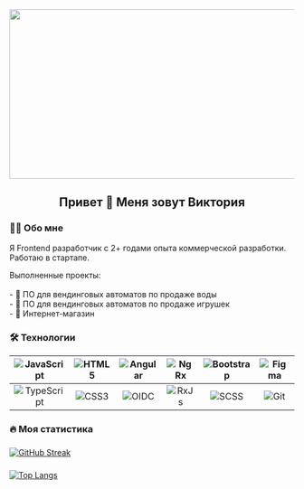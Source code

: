 <div align="center">
  <img src="https://media.giphy.com/media/v1.Y2lkPTc5MGI3NjExb3JlajVyMTVxN2QwMmdyYjZsZjJwZ3JnZjBiaTY3azRpYmU3djUyOSZlcD12MV9pbnRlcm5hbF9naWZfYnlfaWQmY3Q9Zw/L1R1tvI9svkIWwpVYr/giphy.gif" width="600" height="300"/>
</div>

<h2 align="center">Привет 👋 Меня зовут Виктория</h2>

### 

<h3 align="left">👩‍💻 Обо мне</h3>

<p align="left">Я Frontend разработчик с 2+ годами опыта коммерческой разработки. Работаю в стартапе. </p>
<p> Выполненные проекты: <br><br>
  - 🚰 ПО для вендинговых автоматов по продаже воды<br>
  - 🐻 ПО для вендинговых автоматов по продаже игрушек<br>
  - 🛒 Интернет-магазин 
</p>

###

<h3 align="left">🛠 Технологии</h3>

|![JavaScript](https://img.shields.io/badge/javascript-%23323330.svg?style=for-the-badge&logo=javascript&logoColor=%23F7DF1E) | ![HTML5](https://img.shields.io/badge/html5-%23E34F26.svg?style=for-the-badge&logo=html5&logoColor=white) | ![Angular](https://img.shields.io/badge/Angular-DD0031?style=for-the-badge&logo=angular&logoColor=white) | ![NgRx](https://img.shields.io/badge/NgRx-rgb(46%2C%20209%2C%20149)?style=for-the-badge&logo=ngrx) | ![Bootstrap](https://img.shields.io/badge/Bootstrap-563D7C?style=for-the-badge&logo=bootstrap&logoColor=white) | ![Figma](https://img.shields.io/badge/Figma-F24E1E?style=for-the-badge&logo=figma&logoColor=white) | 
|:------:|:------:|:------:|:------:|:------:|:------:|
|![TypeScript](https://img.shields.io/badge/typescript-%23007ACC.svg?style=for-the-badge&logo=typescript&logoColor=white) | ![CSS3](https://img.shields.io/badge/css3-%231572B6.svg?style=for-the-badge&logo=css3&logoColor=white) | ![OIDC](https://img.shields.io/badge/OIDC-rgb(140%2C%20140%2C%20140)?style=for-the-badge&logo=openid) | ![RxJs](https://img.shields.io/badge/RxJs-rgb(216%2C27%2C96)?style=for-the-badge&logo=reactivex) | ![SCSS](https://img.shields.io/badge/SASS%20-hotpink.svg?&style=for-the-badge&logo=SASS&logoColor=white) | ![Git](https://img.shields.io/badge/git-%23F05033.svg?style=for-the-badge&logo=git&logoColor=white)

###

<h3 align="left">🔥 Моя статистика</h3>

###

[![GitHub Streak](https://github-readme-streak-stats.herokuapp.com/?user=ArtemyevaViktoria&theme=material-palenight)](https://git.io/streak-stats)

###

[![Top Langs](https://github-readme-stats.vercel.app/api/top-langs/?username=artemyevaviktoria&layout=compact&theme=dracula&exclude_repo=leetcode-solutions)](https://github.com/anuraghazra/github-readme-stats)
 
</div>

